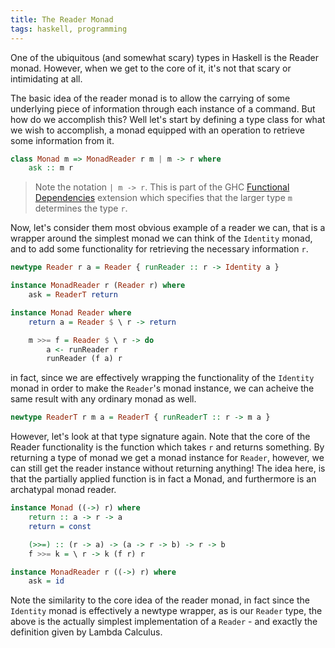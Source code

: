 ```yaml
---
title: The Reader Monad
tags: haskell, programming
---
```


One of the ubiquitous (and somewhat scary) types in Haskell is the Reader
monad. However, when we get to the core of it, it's not that scary or
intimidating at all.

The basic idea of the reader monad is to allow the carrying of some underlying
piece of information through each instance of a command. But how do we
accomplish this? Well let's start by defining a type class for what we wish to
accomplish, a monad equipped with an operation to retrieve some information from
it.

```haskell
class Monad m => MonadReader r m | m -> r where
    ask :: m r
```

> Note the notation `| m -> r`. This is part of the GHC [Functional
> Dependencies](https://wiki.haskell.org/Functional_dependencies) extension
> which specifies that the larger type `m` determines the type `r`.

Now, let's consider them most obvious example of a reader we can, that is a
wrapper around the simplest monad we can think of the `Identity` monad, and to
add some functionality for retrieving the necessary information `r`.

```haskell
newtype Reader r a = Reader { runReader :: r -> Identity a }

instance MonadReader r (Reader r) where
    ask = ReaderT return

instance Monad Reader where
    return a = Reader $ \ r -> return

    m >>= f = Reader $ \ r -> do
        a <- runReader r
        runReader (f a) r
```

in fact, since we are effectively wrapping the functionality of the `Identity`
monad in order to make the `Reader`'s monad instance, we can acheive the same
result with any ordinary monad as well.

```haskell
newtype ReaderT r m a = ReaderT { runReaderT :: r -> m a }
```

However, let's look at that type signature again. Note that the core of the
Reader functionality is the function which takes `r` and returns something. By
returning a type of monad we get a monad instance for `Reader`, however, we can
still get the reader instance without returning anything! The idea here, is that
the partially applied function is in fact a Monad, and furthermore is an
archatypal monad reader.

```haskell
instance Monad ((->) r) where
    return :: a -> r -> a
    return = const

    (>>=) :: (r -> a) -> (a -> r -> b) -> r -> b
    f >>= k = \ r -> k (f r) r

instance MonadReader r ((->) r) where
    ask = id

```

Note the similarity to the core idea of the reader monad, in fact since the
`Identity` monad is effectively a newtype wrapper, as is our `Reader` type, the
above is the actually simplest implementation of a `Reader` - and exactly the
definition given by Lambda Calculus.
